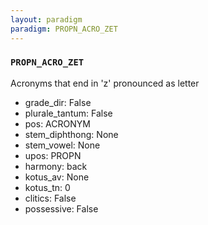 ```yaml
---
layout: paradigm
paradigm: PROPN_ACRO_ZET
---
```

### ` PROPN_ACRO_ZET `

Acronyms that end in 'z' pronounced as letter
* grade_dir: False
* plurale_tantum: False
* pos: ACRONYM
* stem_diphthong: None
* stem_vowel: None
* upos: PROPN
* harmony: back
* kotus_av: None
* kotus_tn: 0
* clitics: False
* possessive: False
